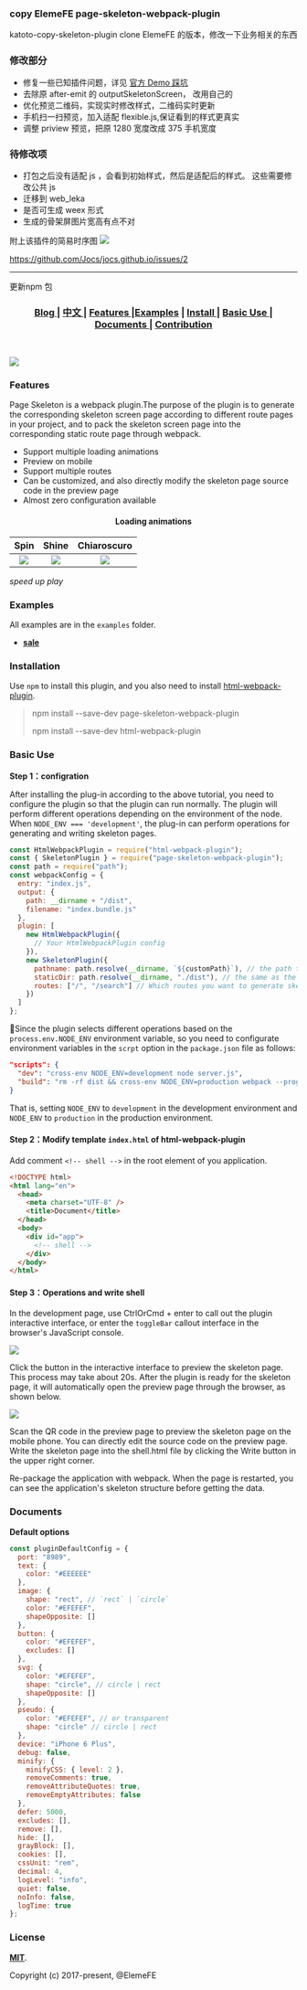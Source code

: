 ### copy ElemeFE page-skeleton-webpack-plugin

katoto-copy-skeleton-plugin clone ElemeFE 的版本，修改一下业务相关的东西

### 修改部分

- 修复一些已知插件问题，详见 [官方 Demo 踩坑](https://juejin.im/post/5ed4c22ae51d4578810b5459)
- 去除原 after-emit 的 outputSkeletonScreen， 改用自己的
- 优化预览二维码，实现实时修改样式，二维码实时更新
- 手机扫一扫预览，加入适配 flexible.js,保证看到的样式更真实
- 调整 priview 预览，把原 1280 宽度改成 375 手机宽度

### 待修改项

- 打包之后没有适配 js ，会看到初始样式，然后是适配后的样式。 这些需要修改公共 js
- 迁移到 web_leka
- 是否可生成 weex 形式
- 生成的骨架屏图片宽高有点不对

附上该插件的简易时序图
![](https://raw.githubusercontent.com/katoto/katoto-copy-skeleton-plugin/master/skeletonImg.jpg)

https://github.com/Jocs/jocs.github.io/issues/2

<hr />


更新npm 包


<div align="center">

  <h3>
    <a href="https://zhuanlan.zhihu.com/p/34702561">
      Blog
    </a>
   <span> | </span>
    <a href="https://github.com/ElemeFE/page-skeleton-webpack-plugin/blob/master/docs/i18n/zh_cn.md">
      中文
    </a>
   <span> | </span>
    <a href="https://github.com/ElemeFE/page-skeleton-webpack-plugin#features">
      Features
    </a>
   <span> | </span>
​    <a href="https://github.com/ElemeFE/page-skeleton-webpack-plugin#examples">
      Examples
    </a>
​    <span> | </span>
    <a href="https://github.com/ElemeFE/page-skeleton-webpack-plugin#installation">
      Install
    </a>
    <span> | </span>
    <a href="https://github.com/ElemeFE/page-skeleton-webpack-plugin#basic-use">
      Basic Use
    </a>
    <span> | </span>
    <a href="https://github.com/ElemeFE/page-skeleton-webpack-plugin#documents">
      Documents
    </a>
    <span> | </span>
    <a href="https://github.com/ElemeFE/page-skeleton-webpack-plugin#contribution">
      Contribution
    </a>
  </h3>
</div>

<br />

![](https://github.com/ElemeFE/page-skeleton-webpack-plugin/raw/master/docs/workflow.gif)

### Features

Page Skeleton is a webpack plugin.The purpose of the plugin is to generate the corresponding skeleton screen page according to different route pages in your project, and to pack the skeleton screen page into the corresponding static route page through webpack.

- Support multiple loading animations
- Preview on mobile
- Support multiple routes
- Can be customized, and also directly modify the skeleton page source code in the preview page
- Almost zero configuration available

<h4 align="center">Loading animations</h4>

|         Spin         |         Shine         |         Chiaroscuro         |
| :------------------: | :-------------------: | :-------------------------: |
| ![](./docs/spin.gif) | ![](./docs/shine.gif) | ![](./docs/chiaroscuro.gif) |

_speed up play_

### Examples

All examples are in the `examples` folder.

- [**sale**](https://github.com/ElemeFE/page-skeleton-webpack-plugin/tree/master/examples/sale)

### Installation

Use `npm` to install this plugin, and you also need to install [html-webpack-plugin](https://github.com/jantimon/html-webpack-plugin).

> npm install --save-dev page-skeleton-webpack-plugin
>
> npm install --save-dev html-webpack-plugin

### Basic Use

**Step 1：configration**

After installing the plug-in according to the above tutorial, you need to configure the plugin so that the plugin can run normally. The plugin will perform different operations depending on the environment of the node. When `NODE_ENV === 'development'`, the plug-in can perform operations for generating and writing skeleton pages.

```javascript
const HtmlWebpackPlugin = require("html-webpack-plugin");
const { SkeletonPlugin } = require("page-skeleton-webpack-plugin");
const path = require("path");
const webpackConfig = {
  entry: "index.js",
  output: {
    path: __dirname + "/dist",
    filename: "index.bundle.js"
  },
  plugin: [
    new HtmlWebpackPlugin({
      // Your HtmlWebpackPlugin config
    }),
    new SkeletonPlugin({
      pathname: path.resolve(__dirname, `${customPath}`), // the path to store shell file
      staticDir: path.resolve(__dirname, "./dist"), // the same as the `output.path`
      routes: ["/", "/search"] // Which routes you want to generate skeleton screen
    })
  ]
};
```

:notebook_with_decorative_cover:Since the plugin selects different operations based on the `process.env.NODE_ENV` environment variable, so you need to configurate environment variables in the `scrpt` option in the `package.json` file as follows:

```json
"scripts": {
  "dev": "cross-env NODE_ENV=development node server.js",
  "build": "rm -rf dist && cross-env NODE_ENV=production webpack --progress --hide-modules"
}
```

That is, setting `NODE_ENV` to `development` in the development environment and `NODE_ENV` to `production` in the production environment.

#### Step 2：Modify template `index.html` of html-webpack-plugin

Add comment `<!-- shell -->` in the root element of you application.

```html
<!DOCTYPE html>
<html lang="en">
  <head>
    <meta charset="UTF-8" />
    <title>Document</title>
  </head>
  <body>
    <div id="app">
      <!-- shell -->
    </div>
  </body>
</html>
```

#### Step 3：Operations and write shell

In the development page, use CtrlOrCmd + enter to call out the plugin interactive interface, or enter the `toggleBar` callout interface in the browser's JavaScript console.

![](./docs/step1.jpg)

Click the button in the interactive interface to preview the skeleton page. This process may take about 20s. After the plugin is ready for the skeleton page, it will automatically open the preview page through the browser, as shown below.

![](./docs/step2.jpg)

Scan the QR code in the preview page to preview the skeleton page on the mobile phone. You can directly edit the source code on the preview page. Write the skeleton page into the shell.html file by clicking the Write button in the upper right corner.

Re-package the application with webpack. When the page is restarted, you can see the application's skeleton structure before getting the data.

### Documents

**Default options**

```javascript
const pluginDefaultConfig = {
  port: "8989",
  text: {
    color: "#EEEEEE"
  },
  image: {
    shape: "rect", // `rect` | `circle`
    color: "#EFEFEF",
    shapeOpposite: []
  },
  button: {
    color: "#EFEFEF",
    excludes: []
  },
  svg: {
    color: "#EFEFEF",
    shape: "circle", // circle | rect
    shapeOpposite: []
  },
  pseudo: {
    color: "#EFEFEF", // or transparent
    shape: "circle" // circle | rect
  },
  device: "iPhone 6 Plus",
  debug: false,
  minify: {
    minifyCSS: { level: 2 },
    removeComments: true,
    removeAttributeQuotes: true,
    removeEmptyAttributes: false
  },
  defer: 5000,
  excludes: [],
  remove: [],
  hide: [],
  grayBlock: [],
  cookies: [],
  cssUnit: "rem",
  decimal: 4,
  logLevel: "info",
  quiet: false,
  noInfo: false,
  logTime: true
};
```

### License

[**MIT**](https://github.com/ElemeFE/page-skeleton-webpack-plugin/blob/master/LICENSE).

Copyright (c) 2017-present, @ElemeFE
